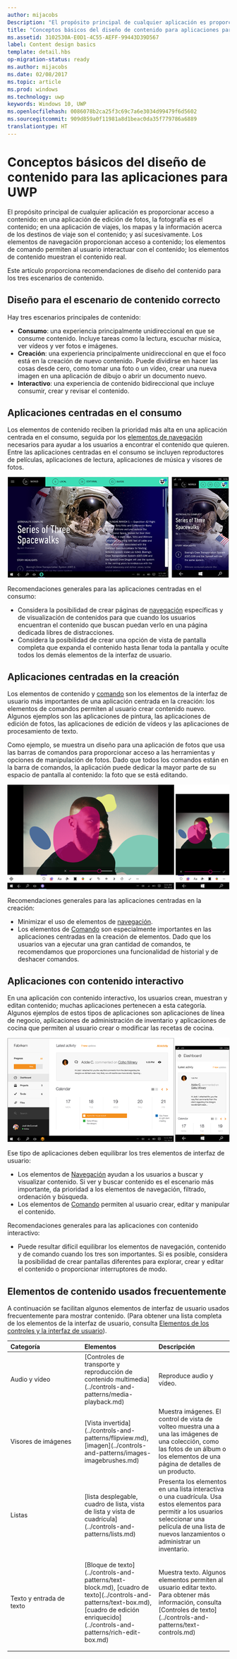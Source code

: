 ```yaml
---
author: mijacobs
Description: "El propósito principal de cualquier aplicación es proporcionar acceso a contenido. En una aplicación de edición de fotos, la fotografía es el contenido; en una aplicación de viajes, los mapas y la información sobre los destinos de viaje son el contenido, y así sucesivamente."
title: "Conceptos básicos del diseño de contenido para aplicaciones para la Plataforma universal de Windows (UWP)"
ms.assetid: 3102530A-E0D1-4C55-AEFF-99443D39D567
label: Content design basics
template: detail.hbs
op-migration-status: ready
ms.author: mijacobs
ms.date: 02/08/2017
ms.topic: article
ms.prod: windows
ms.technology: uwp
keywords: Windows 10, UWP
ms.openlocfilehash: 0086078b2ca25f3c69c7a6e3034d99479f6d5602
ms.sourcegitcommit: 909d859a0f11981a8d1beac0da35f779786a6889
translationtype: HT
---
```

#  <a name="content-design-basics-for-uwp-apps"></a>Conceptos básicos del diseño de contenido para las aplicaciones para UWP

<link rel="stylesheet" href="https://az835927.vo.msecnd.net/sites/uwp/Resources/css/custom.css"> 

El propósito principal de cualquier aplicación es proporcionar acceso a contenido: en una aplicación de edición de fotos, la fotografía es el contenido; en una aplicación de viajes, los mapas y la información acerca de los destinos de viaje son el contenido; y así sucesivamente. Los elementos de navegación proporcionan acceso a contenido; los elementos de comando permiten al usuario interactuar con el contenido; los elementos de contenido muestran el contenido real.

Este artículo proporciona recomendaciones de diseño del contenido para los tres escenarios de contenido.

## <a name="design-for-the-right-content-scenario"></a>Diseño para el escenario de contenido correcto


Hay tres escenarios principales de contenido:

-   **Consumo**: una experiencia principalmente unidireccional en que se consume contenido. Incluye tareas como la lectura, escuchar música, ver vídeos y ver fotos e imágenes.
-   **Creación**: una experiencia principalmente unidireccional en que el foco está en la creación de nuevo contenido. Puede dividirse en hacer las cosas desde cero, como tomar una foto o un vídeo, crear una nueva imagen en una aplicación de dibujo o abrir un documento nuevo.
-   **Interactivo**: una experiencia de contenido bidireccional que incluye consumir, crear y revisar el contenido.

## <a name="consumption-focused-apps"></a>Aplicaciones centradas en el consumo


Los elementos de contenido reciben la prioridad más alta en una aplicación centrada en el consumo, seguida por los [elementos de navegación](navigation-basics.md) necesarios para ayudar a los usuarios a encontrar el contenido que quieren. Entre las aplicaciones centradas en el consumo se incluyen reproductores de películas, aplicaciones de lectura, aplicaciones de música y visores de fotos.

![una aplicación de lector de noticias](images/news-reader/v2/newsreader-v2-tablet-phone.png)

Recomendaciones generales para las aplicaciones centradas en el consumo:

-   Considera la posibilidad de crear páginas de [navegación](navigation-basics.md) específicas y de visualización de contenidos para que cuando los usuarios encuentran el contenido que buscan puedan verlo en una página dedicada libres de distracciones.
-   Considera la posibilidad de crear una opción de vista de pantalla completa que expanda el contenido hasta llenar toda la pantalla y oculte todos los demás elementos de la interfaz de usuario.

## <a name="creation-focused-apps"></a>Aplicaciones centradas en la creación


Los elementos de contenido y [comando](commanding-basics.md) son los elementos de la interfaz de usuario más importantes de una aplicación centrada en la creación: los elementos de comandos permiten al usuario crear contenido nuevo. Algunos ejemplos son las aplicaciones de pintura, las aplicaciones de edición de fotos, las aplicaciones de edición de vídeos y las aplicaciones de procesamiento de texto.

Como ejemplo, se muestra un diseño para una aplicación de fotos que usa las barras de comandos para proporcionar acceso a las herramientas y opciones de manipulación de fotos. Dado que todos los comandos están en la barra de comandos, la aplicación puede dedicar la mayor parte de su espacio de pantalla al contenido: la foto que se está editando.

![ejemplo de un diseño de aplicación de edición de fotos que usa lienzos activos](images/photo-editor/uap-photo-tabletphone-sbs.png)

Recomendaciones generales para las aplicaciones centradas en la creación:

-   Minimizar el uso de elementos de [navegación](navigation-basics.md).
-   Los elementos de [Comando](commanding-basics.md) son especialmente importantes en las aplicaciones centradas en la creación de elementos. Dado que los usuarios van a ejecutar una gran cantidad de comandos, te recomendamos que proporciones una funcionalidad de historial y de deshacer comandos.

## <a name="apps-with-interactive-content"></a>Aplicaciones con contenido interactivo


En una aplicación con contenido interactivo, los usuarios crean, muestran y editan contenido; muchas aplicaciones pertenecen a esta categoría. Algunos ejemplos de estos tipos de aplicaciones son aplicaciones de línea de negocio, aplicaciones de administración de inventario y aplicaciones de cocina que permiten al usuario crear o modificar las recetas de cocina.

![diseño para una herramienta de colaboración, aplicación que tiene contenido interactivo](images/collaboration-tool/uap-collaboration-tabphone-700.png)

Ese tipo de aplicaciones deben equilibrar los tres elementos de interfaz de usuario:

-   Los elementos de [Navegación](navigation-basics.md) ayudan a los usuarios a buscar y visualizar contenido. Si ver y buscar contenido es el escenario más importante, da prioridad a los elementos de navegación, filtrado, ordenación y búsqueda.
-   Los elementos de [Comando](commanding-basics.md) permiten al usuario crear, editar y manipular el contenido.

Recomendaciones generales para las aplicaciones con contenido interactivo:

-   Puede resultar difícil equilibrar los elementos de navegación, contenido y de comando cuando los tres son importantes. Si es posible, considera la posibilidad de crear pantallas diferentes para explorar, crear y editar el contenido o proporcionar interruptores de modo.

## <a name="commonly-used-content-elements"></a>Elementos de contenido usados frecuentemente


A continuación se facilitan algunos elementos de interfaz de usuario usados frecuentemente para mostrar contenido. (Para obtener una lista completa de los elementos de la interfaz de usuario, consulta [Elementos de los controles y la interfaz de usuario](https://msdn.microsoft.com/library/windows/apps/dn611856)).

<table>
<colgroup>
<col width="33%" />
<col width="33%" />
<col width="33%" />
</colgroup>
<thead>
<tr class="header">
<th align="left">Categoría</th>
<th align="left">Elementos</th>
<th align="left">Descripción</th>
</tr>
</thead>
<tbody>
<tr class="odd">
<td align="left">Audio y vídeo</td>
<td align="left">[Controles de transporte y reproducción de contenido multimedia](../controls-and-patterns/media-playback.md)</td>
<td align="left">Reproduce audio y vídeo.</td>
</tr>
<tr class="even">
<td align="left">Visores de imágenes</td>
<td align="left">[Vista invertida](../controls-and-patterns/flipview.md), [imagen](../controls-and-patterns/images-imagebrushes.md)</td>
<td align="left">Muestra imágenes. El control de vista de volteo muestra una a una las imágenes de una colección, como las fotos de un álbum o los elementos de una página de detalles de un producto.</td>
</tr>
<tr class="odd">
<td align="left">Listas</td>
<td align="left">[lista desplegable, cuadro de lista, vista de lista y vista de cuadrícula](../controls-and-patterns/lists.md)</td>
<td align="left">Presenta los elementos en una lista interactiva o una cuadrícula. Usa estos elementos para permitir a los usuarios seleccionar una película de una lista de nuevos lanzamientos o administrar un inventario.</td>
</tr>
<tr class="even">
<td align="left">Texto y entrada de texto</td>
<td align="left"><p>[Bloque de texto](../controls-and-patterns/text-block.md), [cuadro de texto](../controls-and-patterns/text-box.md), [cuadro de edición enriquecido](../controls-and-patterns/rich-edit-box.md)</p>
</td>
<td align="left">Muestra texto. Algunos elementos permiten al usuario editar texto. Para obtener más información, consulta [Controles de texto](../controls-and-patterns/text-controls.md)</td>
</tr>
</tbody>
</table>



 

 




